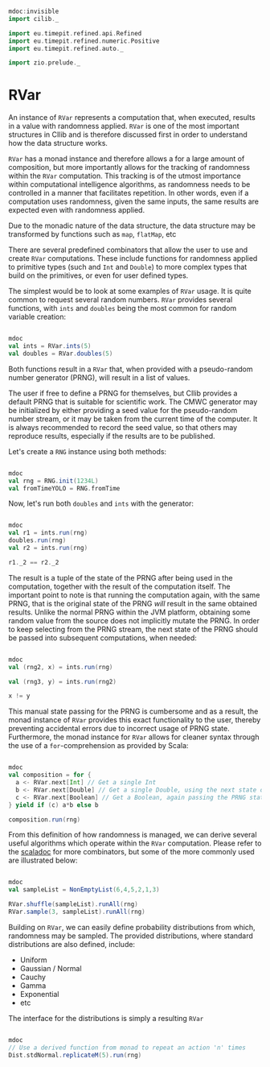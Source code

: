 ```scala

mdoc:invisible
import cilib._

import eu.timepit.refined.api.Refined
import eu.timepit.refined.numeric.Positive
import eu.timepit.refined.auto._

import zio.prelude._
```

# RVar

An instance of `RVar` represents a computation that, when executed,
results in a value with randomness applied. `RVar` is one of the most
important structures in CIlib and is therefore discussed first in order to
understand how the data structure works.

`RVar` has a monad instance and therefore allows a for a large amount
of composition, but more importantly allows for the tracking of randomness
within the `RVar` computation. This tracking is of the utmost importance
within computational intelligence algorithms, as randomness needs to be
controlled in a manner that facilitates repetition. In other words,
even if a computation uses randomness, given the same inputs, the same
results are expected even with randomness applied.

Due to the monadic nature of the data structure, the data structure may be
transformed by functions such as `map`, `flatMap`, etc

There are several predefined combinators that allow the user to use and
create `RVar` computations. These include functions for randomness applied
to primitive types (such and `Int` and `Double`) to more complex types that
build on the primitives, or even for user defined types.

The simplest would be to look at some examples of `RVar` usage. It is quite
common to request several random numbers. `RVar` provides several functions,
with `ints` and `doubles` being the most common for random variable
creation:

```scala

mdoc
val ints = RVar.ints(5)
val doubles = RVar.doubles(5)
```

Both functions result in a `RVar` that, when provided with a pseudo-random
number generator (PRNG), will result in a list of values.

The user if free to define a PRNG for themselves, but CIlib provides a default
PRNG that is suitable for scientific work. The CMWC generator may be
initialized by either providing a seed value for the pseudo-random number
stream, or it may be taken from the current time of the computer. It is always
recommended to record the seed value, so that others may reproduce results,
especially if the results are to be published.

Let's create a `RNG` instance using both methods:

```scala

mdoc
val rng = RNG.init(1234L)
val fromTimeYOLO = RNG.fromTime
```

Now, let's run both `doubles` and `ints` with the generator:

```scala

mdoc
val r1 = ints.run(rng)
doubles.run(rng)
val r2 = ints.run(rng)

r1._2 == r2._2
```

The result is a tuple of the state of the PRNG after being used in the
computation, together with the result of the computation itself. The
important point to note is that running the computation again, with the
same PRNG, that is the original state of the PRNG _will_ result in the same
obtained results. Unlike the normal PRNG within the JVM platform, obtaining
some random value from the source does not implicitly mutate the PRNG. In
order to keep selecting from the PRNG stream, the next state of the PRNG
should be passed into subsequent computations, when needed:

```scala

mdoc
val (rng2, x) = ints.run(rng)

val (rng3, y) = ints.run(rng2)

x != y
```

This manual state passing for the PRNG is cumbersome and as a result,
the monad instance of `RVar` provides this exact functionality to the user,
thereby preventing accidental errors due to incorrect usage of PRNG state.
Furthermore, the monad instance for `RVar` allows for cleaner syntax through
the use of a `for`-comprehension as provided by Scala:

```scala

mdoc
val composition = for {
  a <- RVar.next[Int] // Get a single Int
  b <- RVar.next[Double] // Get a single Double, using the next state of the PRNG
  c <- RVar.next[Boolean] // Get a Boolean, again passing the PRNG state
} yield if (c) a*b else b

composition.run(rng)
```

From this definition of how randomness is managed, we can derive several
useful algorithms which operate within the `RVar` computation. Please refer
to the [scaladoc](http://ciren.github.io/cilib/api/cilib/RVar$.html) for
more combinators, but some of the more commonly used are illustrated below:

```scala

mdoc
val sampleList = NonEmptyList(6,4,5,2,1,3)

RVar.shuffle(sampleList).runAll(rng)
RVar.sample(3, sampleList).runAll(rng)
```

Building on `RVar`, we can easily define probability distributions from
which, randomness may be sampled. The provided distributions, where
standard distributions are also defined, include:

* Uniform
* Gaussian / Normal
* Cauchy
* Gamma
* Exponential
* etc

The interface for the distributions is simply a resulting `RVar`

```scala

mdoc
// Use a derived function from monad to repeat an action 'n' times
Dist.stdNormal.replicateM(5).run(rng)
```
